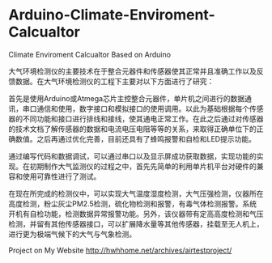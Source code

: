 # Arduino-Climate-Enviroment-Calcualtor
Climate Enviroment Calcualtor Based on Arduino

大气环境检测仪的主要技术在于整合元器件和传感器使其正常并且准确工作以及反馈数据。在大气环境检测仪的工程下主要对以下方面进行了研究：

首先是使用Arduino或Atmega芯片主控整合元器件，单片机之间进行的数据通讯，串口通信和使用，数字接口和模拟接口的使用调用。以此为基础根据每个传感器的不同功能和接口进行排线和接线，使其通电正常工作。在此之后通过对传感器的技术文档了解传感器的数据和电流电压电阻等等的关系，来取得正确单位下的正确数值。之后再通过优化完善，目前还具有了蜂鸣报警和自检和LED提示功能。

通过编写代码和数据调试，可以通过串口以及显示屏成功获取数据，实现功能的实现。在初期制作大气监测仪的过程之中，首先先简单的利用单片机平台对硬件的兼容和使用可靠性进行了测试。

在现在所完成的检测仪中，可以实现大气温度湿度检测，大气压强检测，仪器所在高度检测，粉尘灰尘PM2.5检测，硫化物检测和报警，有毒气体检测报警。系统开机有自检功能，检测数据异常报警功能。另外，该仪器带有定高高度检测和气压检测，并留有其他传感器接口，可以扩展降水量等其他传感器，挂载至无人机上，进行更为极端气候下的大气与气象检测。

Project on My Website http://hwhhome.net/archives/airtestproject/
